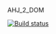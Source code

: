 AHJ_2_DOM

[![Build status](https://ci.appveyor.com/api/projects/status/dswjauhrve6eko02?svg=true)](https://ci.appveyor.com/project/Markedone60/ahj-homework-dom-2-2)